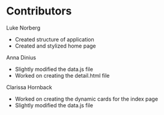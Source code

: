 # Contributors

Luke Norberg
* Created structure of application
* Created and stylized home page

Anna Dinius
* Slightly modified the data.js file
* Worked on creating the detail.html file

Clarissa Hornback
* Worked on creating the dynamic cards for the index page
* Slightly modified the data.js file

